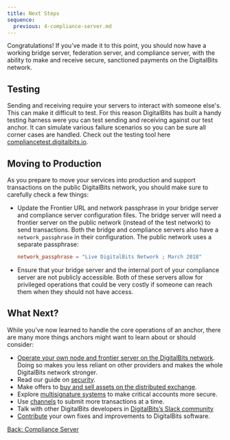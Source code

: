 ```yaml
---
title: Next Steps
sequence:
  previous: 4-compliance-server.md
---
```


Congratulations! If you’ve made it to this point, you should now have a working bridge server, federation server, and compliance server, with the ability to make and receive secure, sanctioned payments on the DigitalBits network.

## Testing
Sending and receiving require your servers to interact with someone else's. This can make it difficult to test. For this reason DigitalBits has built a handy testing harness were you can test sending and receiving against our test anchor. It can simulate various failure scenarios so you can be sure all corner cases are handled. Check out the testing tool here [compliancetest.digitalbits.io](#).

## Moving to Production

As you prepare to move your services into production and support transactions on the public DigitalBits network, you should make sure to carefully check a few things:

- Update the Frontier URL and network passphrase in your bridge server and compliance server configuration files. The bridge server will need a frontier server on the public network (instead of the test network) to send transactions. Both the bridge and compliance servers also have a `network_passphrase` in their configuration. The public network uses a separate passphrase:

    ```toml
    network_passphrase = "Live DigitalBits Network ; March 2018"
    ````

- Ensure that your bridge server and the internal port of your compliance server are not publicly accessible. Both of these servers allow for privileged operations that could be very costly if someone can reach them when they should not have access.


## What Next?

While you’ve now learned to handle the core operations of an anchor, there are many more things anchors might want to learn about or should consider:

- [Operate your own node and frontier server on the DigitalBits network](https://developer.digitalbits.io/digitalbits-core/software/admin.html). Doing so makes you less reliant on other providers and makes the whole DigitalBits network stronger.
- Read our guide on [security](https://github.com/xdbfoundation/docs/tree/master/guides/anchor/../security.md).
- Make offers to [buy and sell assets on the distributed exchange](https://github.com/xdbfoundation/docs/tree/master/guides/anchor/../concepts/exchange.md).
- Explore [multisignature systems](https://github.com/xdbfoundation/docs/tree/master/guides/anchor/../concepts/multi-sig.md) to make critical accounts more secure.
- Use [channels](https://github.com/xdbfoundation/docs/tree/master/guides/anchor/../channels.md) to submit more transactions at a time.
- Talk with other DigitalBits developers in [DigitalBits’s Slack community](http://slack.digitalbits.io/)
- [Contribute](https://github.com/xdbfoundation/docs/tree/master/guides/anchor/../contributing.md) your own fixes and improvements to DigitalBits software.

<nav class="sequence-navigation">
  <a rel="prev" href="4-compliance-server.md">Back: Compliance Server</a>
</nav>

